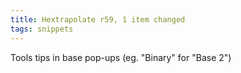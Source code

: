 ```yaml
---
title: Hextrapolate r59, 1 item changed
tags: snippets
---
```


Tools tips in base pop-ups (eg. "Binary" for "Base 2")
